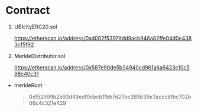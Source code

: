 # Contract

1. UBIcityERC20.sol

   https://etherscan.io/address/0xd002f53979dd9acb946a82ffe04d0e4383cf5f92

2. MerkleDistributor.sol

   https://etherscan.io/address/0x587e90de5b34940cd961a6a9423c10c598c40c31

 - merkleRoot

   > 0xf52999b2b93d49edf0cbcb1fbb7d27bc385b39e3accc6fbc702b06c4c321e429

